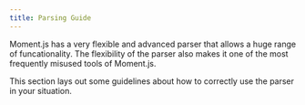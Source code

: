 ```yaml
---
title: Parsing Guide
---
```


Moment.js has a very flexible and advanced parser that allows a huge range of funcationality. 
The flexibility of the parser also makes it one of the most frequently misused tools of Moment.js.

This section lays out some guidelines about how to correctly use the parser in your situation.